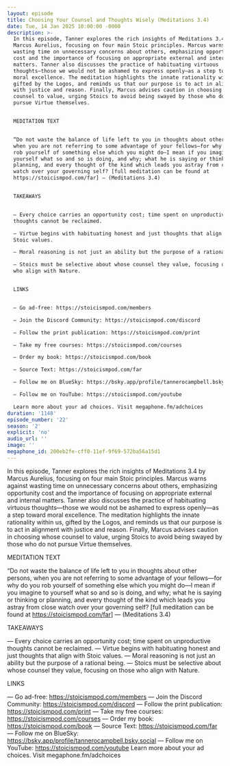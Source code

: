 ```yaml
---
layout: episode
title: Choosing Your Counsel and Thoughts Wisely (Meditations 3.4)
date: Tue, 14 Jan 2025 10:00:00 -0000
description: >-
  In this episode, Tanner explores the rich insights of Meditations 3.4 by
  Marcus Aurelius, focusing on four main Stoic principles. Marcus warns against
  wasting time on unnecessary concerns about others, emphasizing opportunity
  cost and the importance of focusing on appropriate external and internal
  matters. Tanner also discusses the practice of habituating virtuous
  thoughts—those we would not be ashamed to express openly—as a step toward
  moral excellence. The meditation highlights the innate rationality within us,
  gifted by the Logos, and reminds us that our purpose is to act in alignment
  with justice and reason. Finally, Marcus advises caution in choosing whose
  counsel to value, urging Stoics to avoid being swayed by those who do not
  pursue Virtue themselves.


  MEDITATION TEXT


  “Do not waste the balance of life left to you in thoughts about other persons,
  when you are not referring to some advantage of your fellows—for why do you
  rob yourself of something else which you might do—I mean if you imagine to
  yourself what so and so is doing, and why; what he is saying or thinking or
  planning, and every thought of the kind which leads you astray from close
  watch over your governing self? [full meditation can be found at
  https://stoicismpod.com/far] — (Meditations 3.4)


  TAKEAWAYS


  — Every choice carries an opportunity cost; time spent on unproductive
  thoughts cannot be reclaimed.

  — Virtue begins with habituating honest and just thoughts that align with
  Stoic values.

  — Moral reasoning is not just an ability but the purpose of a rational being.

  — Stoics must be selective about whose counsel they value, focusing on those
  who align with Nature.


  LINKS


  — Go ad-free: https://stoicismpod.com/members

  — Join the Discord Community: https://stoicismpod.com/discord

  — Follow the print publication: https://stoicismpod.com/print

  — Take my free courses: https://stoicismpod.com/courses

  — Order my book: https://stoicismpod.com/book

  — Source Text: https://stoicismpod.com/far

  — Follow me on BlueSky: https://bsky.app/profile/tannerocampbell.bsky.social

  — Follow me on YouTube: https://stoicismpod.com/youtube

  Learn more about your ad choices. Visit megaphone.fm/adchoices
duration: '1148'
episode_number: '22'
season: '2'
explicit: 'no'
audio_url: ''
image: ''
megaphone_id: 200eb2fe-cff0-11ef-9f69-572ba56a15d1
---
```


In this episode, Tanner explores the rich insights of Meditations 3.4 by Marcus Aurelius, focusing on four main Stoic principles. Marcus warns against wasting time on unnecessary concerns about others, emphasizing opportunity cost and the importance of focusing on appropriate external and internal matters. Tanner also discusses the practice of habituating virtuous thoughts—those we would not be ashamed to express openly—as a step toward moral excellence. The meditation highlights the innate rationality within us, gifted by the Logos, and reminds us that our purpose is to act in alignment with justice and reason. Finally, Marcus advises caution in choosing whose counsel to value, urging Stoics to avoid being swayed by those who do not pursue Virtue themselves.

MEDITATION TEXT

“Do not waste the balance of life left to you in thoughts about other persons, when you are not referring to some advantage of your fellows—for why do you rob yourself of something else which you might do—I mean if you imagine to yourself what so and so is doing, and why; what he is saying or thinking or planning, and every thought of the kind which leads you astray from close watch over your governing self? [full meditation can be found at https://stoicismpod.com/far] — (Meditations 3.4)

TAKEAWAYS

— Every choice carries an opportunity cost; time spent on unproductive thoughts cannot be reclaimed.
— Virtue begins with habituating honest and just thoughts that align with Stoic values.
— Moral reasoning is not just an ability but the purpose of a rational being.
— Stoics must be selective about whose counsel they value, focusing on those who align with Nature.

LINKS

— Go ad-free: https://stoicismpod.com/members
— Join the Discord Community: https://stoicismpod.com/discord
— Follow the print publication: https://stoicismpod.com/print
— Take my free courses: https://stoicismpod.com/courses
— Order my book: https://stoicismpod.com/book
— Source Text: https://stoicismpod.com/far
— Follow me on BlueSky: https://bsky.app/profile/tannerocampbell.bsky.social
— Follow me on YouTube: https://stoicismpod.com/youtube
Learn more about your ad choices. Visit megaphone.fm/adchoices